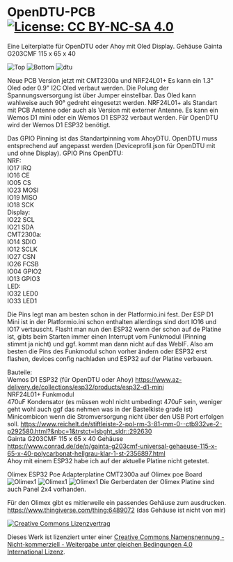 # OpenDTU-PCB  [![License: CC BY-NC-SA 4.0](https://img.shields.io/badge/License-CC%20BY--NC--SA%204.0-lightgrey.svg)](https://creativecommons.org/licenses/by-nc-sa/4.0/)    
   
Eine Leiterplatte für OpenDTU oder Ahoy mit Oled Display.
Gehäuse Gainta G203CMF 115 x 65 x 40

![Top](https://raw.githubusercontent.com/turrican944/OpenDTU-PCB/main/bilder/top%20v2.png)
![Bottom](https://raw.githubusercontent.com/turrican944/OpenDTU-PCB/main/bilder/bottom%20v2.png)
![dtu](https://raw.githubusercontent.com/turrican944/OpenDTU-PCB/main/bilder/dtu.jpg)

Neue PCB Version jetzt mit CMT2300a und NRF24L01+
Es kann ein 1.3" Oled oder 0.9" I2C Oled verbaut werden. Die Polung der Spannungsversorgung ist über Jumper einstellbar. Das Oled kann wahlweise auch 90° gedreht eingesetzt werden. NRF24L01+ als Standart mit PCB Antenne oder auch als Version mit externer Antenne.
Es kann ein Wemos D1 mini oder ein Wemos D1 ESP32 verbaut werden. Für OpenDTU wird der Wemos D1 ESP32 benötigt.

Das GPIO Pinning ist das Standartpinning vom AhoyDTU. OpenDTU muss entsprechend auf angepasst werden (Deviceprofil.json für OpenDTU mit und ohne Display).
GPIO Pins OpenDTU: <br>
NRF: <br>
IO17 IRQ <br>
IO16 CE <br>
IO05 CS <br>
IO23 MOSI <br>
IO19 MISO <br>
IO18 SCK <br>
Display: <br>
IO22 SCL <br>
IO21 SDA <br>
CMT2300a: <br>
IO14 SDIO <br>
IO12 SCLK <br>
IO27 CSN <br>
IO26 FCSB <br>
IO04 GPIO2 <br>
IO13 GPIO3 <br>
LED: <br>
IO32 LED0 <br>
IO33 LED1 <br>

Die Pins legt man am besten schon in der Platformio.ini fest. Der ESP D1 Mini ist in der Platformio.ini schon enthalten allerdings sind dort IO16 und IO17 vertauscht. Flasht man nun den ESP32 wenn der schon auf de Platine ist, gibts beim Starten immer einen Interrupt vom Funkmodul (Pinning stimmt ja nicht) und ggf. kommt man dann nicht auf das WebIF. Also am besten die Pins des Funkmodul schon vorher ändern oder ESP32 erst flashen, devices config nachladen und ESP32 auf der Platine verbauen.

Bauteile: <br>
Wemos D1 ESP32 (für OpenDTU oder Ahoy) https://www.az-delivery.de/collections/esp32/products/esp32-d1-mini <br>
NRF24L01+ Funkmodul <br>
470uF Kondensator (es müssen wohl nicht umbedingt 470uF sein, weniger geht wohl auch ggf das nehmen was in der Bastelkiste grade ist)<br>
Minicombicon wenn die Stromversorgung nicht über den USB Port erfolgen soll. https://www.reichelt.de/stiftleiste-2-pol-rm-3-81-mm-0--ctb932ve-2-p292580.html?&nbc=1&trstct=lsbght_sldr::292630 <br>
Gainta G203CMF 115 x 65 x 40 Gehäuse https://www.conrad.de/de/p/gainta-g203cmf-universal-gehaeuse-115-x-65-x-40-polycarbonat-hellgrau-klar-1-st-2356897.html <br>
Ahoy mit einem ESP32 habe ich auf der aktuelle Platine nicht getestet.

Olimex ESP32 Poe
Adapterplatine CMT2300a auf Olimex poe Board
![Olimex1](https://raw.githubusercontent.com/turrican944/OpenDTU-PCB/main/bilder/olimex1.jpg)
![Olimex1](https://raw.githubusercontent.com/turrican944/OpenDTU-PCB/main/bilder/olimex2.jpg)
![Olimex1](https://raw.githubusercontent.com/turrican944/OpenDTU-PCB/main/bilder/olimex.jpg)
Die Gerberdaten der Olimex Platine sind auch Panel 2x4 vorhanden.

Für den Olimex gibt es mitlerweile ein passendes Gehäuse zum ausdrucken.
https://www.thingiverse.com/thing:6489072
(das Gehäuse ist nicht von mir)

[![Creative Commons Lizenzvertrag](https://i.creativecommons.org/l/by-nc-sa/4.0/88x31.png)](http://creativecommons.org/licenses/by-nc-sa/4.0/)

Dieses Werk ist lizenziert unter einer [Creative Commons Namensnennung - Nicht-kommerziell - Weitergabe unter gleichen Bedingungen 4.0 International Lizenz](http://creativecommons.org/licenses/by-nc-sa/4.0/).
